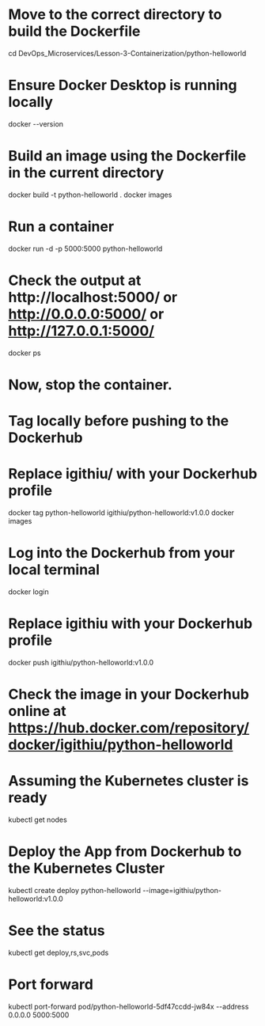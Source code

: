 # Move to the correct directory to build the Dockerfile 
cd DevOps_Microservices/Lesson-3-Containerization/python-helloworld
# Ensure Docker Desktop is running locally
docker --version
# Build an image using the Dockerfile in the current directory
docker build -t python-helloworld .
docker images
# Run a container
docker run -d -p 5000:5000 python-helloworld
# Check the output at http://localhost:5000/ or http://0.0.0.0:5000/ or http://127.0.0.1:5000/
docker ps
# Now, stop the container.
# Tag locally before pushing to the Dockerhub
# Replace igithiu/ with your Dockerhub profile
docker tag python-helloworld igithiu/python-helloworld:v1.0.0
docker images
# Log into the Dockerhub from your local terminal
docker login
# Replace igithiu with your Dockerhub profile
docker push igithiu/python-helloworld:v1.0.0
# Check the image in your Dockerhub online at https://hub.docker.com/repository/docker/igithiu/python-helloworld
# Assuming the Kubernetes cluster is ready
kubectl get nodes
# Deploy the App from Dockerhub to the Kubernetes Cluster
kubectl create deploy python-helloworld --image=igithiu/python-helloworld:v1.0.0
# See the status
kubectl get deploy,rs,svc,pods
# Port forward 
kubectl port-forward pod/python-helloworld-5df47ccdd-jw84x --address 0.0.0.0 5000:5000















